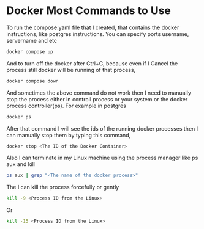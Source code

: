 # Docker Most Commands to Use

To run the compose.yaml file that I created, that contains the docker instructions, like postgres instructions. You can specify ports username, servername and etc

```bash
docker compose up
```

And to turn off the docker after Ctrl+C, because even if I Cancel the process still docker will be running of that process,

```bash
docker compose down
```

And sometimes the above command do not work then I need to manually stop the process either in controll process or your system or the docker process controller(ps). For example in postgres

```bash
docker ps
```

After that command I will see the ids of the running docker processes then I can manually stop them by typing this command,

```bash
docker stop <The ID of the Docker Container>
```

Also I can terminate in my Linux machine using the process manager like ps aux and kill

```bash
ps aux | grep "<The name of the docker process>"
```

The I can kill the process forcefully or gently

```bash
kill -9 <Process ID from the Linux>
```

Or

```bash
kill -15 <Process ID from the Linux>
```
